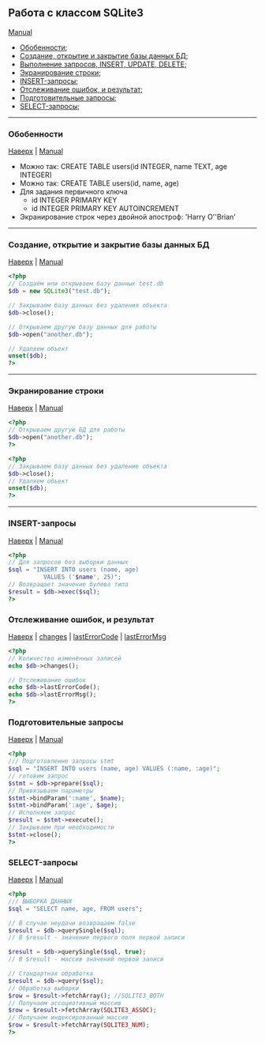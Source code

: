 <a name="Up"></a>

## Работа с классом SQLite3
[Manual](http://php.net/manual/ru/class.sqlite3.php)

 + [Обобенности](#SQLite3);
 + [Создание, открытие и закрытие базы данных БД](#newSQLite);
 + [Выполнение запросов, INSERT, UPDATE, DELETE](#insert);
 + [Экранирование строки](#escape);
 + [INSERT-запросы](#insert);
 + [Отслеживание ошибок, и результат](#error);
 + [Подготовительные запросы](#prepare);
 + [SELECT-запросы](#select);


***
### <a name="SQLite3"></a> Обобенности
[Наверх](#Up) | [Manual](http://php.net/manual/ru/class.sqlite3.php)

 + 	Можно так: CREATE TABLE users(id INTEGER, name TEXT, age INTEGER)
 + 	Можно так: CREATE TABLE users(id, name, age)
 + 	Для задания первичного ключа
    - id INTEGER PRIMARY KEY
	- id INTEGER PRIMARY KEY AUTOINCREMENT
 + 	Экранирование строк через двойной апостроф: 'Harry O''Brian'
***
### <a name="newSQLite"></a> Создание, открытие и закрытие базы данных БД
[Наверх](#Up) | [Manual](http://php.net/manual/ru/sqlite3.construct.php)

```php
<?php
// Создаём или открываем базу данных test.db
$db = new SQLite3("test.db");

// Закрываем базу данных без удаления объекта
$db->close();

// Открываем другую базу данных для работы
$db->open("another.db");

// Удаляем объект
unset($db);
?>
```
***
### <a name="escape"></a> Экранирование строки
[Наверх](#Up) | [Manual](http://php.net/manual/ru/sqlite3.escapestring.php)

```php
<?php
// Открываем другую БД для работы
$db->open("another.db");
?>
```

```php
<?php
// Закрываем базу данных без удаление объекта
$db->close();
// Удаляем объект
unset($db);
?>
```
***
### <a name="insert"></a> INSERT-запросы
[Наверх](#Up) | [Manual](http://php.net/manual/ru/sqlite3.exec.php)

```php
<?php
// Для запросов без выборки данных
$sql = "INSERT INTO users (name, age)
          VALUES ('$name', 25)";
// Возвращает значение булева типа
$result = $db->exec($sql);
?>
```
### <a name="error"></a> Отслеживание ошибок, и результат
[Наверх](#Up) | [changes](http://php.net/manual/ru/sqlite3.changes.php) | [lastErrorCode](http://php.net/manual/ru/sqlite3.lasterrorcode.php) | [lastErrorMsg](http://php.net/manual/ru/sqlite3.lasterrormsg.php)

```php
<?php
// Количество изменённых записей
echo $db->changes();

// Отслеживание ошибок
echo $db->lastErrorCode();
echo $db->lastErrorMsg();
?>
```
### <a name="prepare"></a> Подготовительные запросы
[Наверх](#Up) | [Manual](http://php.net/manual/ru/sqlite3stmt.bindparam.php) 

```php
<?php
/// Подготовленне запросы stmt
$sql = "INSERT INTO users (name, age) VALUES (:name, :age)";
// готовим запрос
$stmt = $db->prepare($sql);
// Привязываем параметры
$stmt->bindParam(':name', $name);
$stmt->bindParam(':age', $age);
// Исполняем запрос
$result = $stmt->execute();
// Закрываем при необходимости
$stmt->close();
?>
```
### <a name="select"></a> SELECT-запросы
[Наверх](#Up) | [Manual](http://php.net/manual/ru/sqlite3result.fetcharray.php)

```php
<?php
/// ВЫБОРКА ДАННЫХ
$sql = "SELECT name, age, FROM users";

// В случае неудачи возвращаем false
$result = $db->querySingle($sql);
// В $result - значение первого поля первой записи

$result = $db->querySingle($sql, true);
// В $result - массив значений первой записи

// Стандартная обработка
$result = $db->query($sql);
// Обработка выборки
$row = $result->fetchArray(); //SQLITE3_BOTH
// Получаем ассоциативный массив
$row = $result->fetchArray(SQLITE3_ASSOC);
// Получаем индексированный массив
$row = $result->fetchArray(SQLITE3_NUM);
?>
```